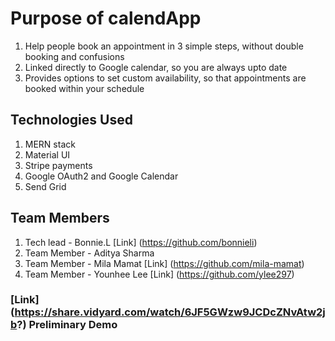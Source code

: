 # Purpose of calendApp

1. Help people book an appointment in 3 simple steps, without double booking and confusions
2. Linked directly to Google calendar, so you are always upto date
3. Provides options to set custom availability, so that appointments are booked within your schedule

## Technologies Used

1. MERN stack
2. Material UI
3. Stripe payments
4. Google OAuth2 and Google Calendar
5. Send Grid

## Team Members

1. Tech lead - Bonnie.L [Link] (https://github.com/bonnieli)
2. Team Member - Aditya Sharma
3. Team Member - Mila Mamat [Link] (https://github.com/mila-mamat)
4. Team Member - Younhee Lee [Link] (https://github.com/ylee297)

### [Link] (https://share.vidyard.com/watch/6JF5GWzw9JCDcZNvAtw2jb?) Preliminary Demo
